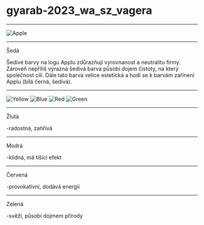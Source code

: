 # gyarab-2023_wa_sz_vagera
***
![Apple](https://logowik.com/content/uploads/images/640_apple.jpg)
***
Šedá

Šedivé barvy na logu Applu zdůrazňují vyrovnanost a neutralitu firmy. Zároveň nepříliš výrazná šedivá barva působí dojem čistoty, na který společnost cílí. Dále tato barva velice estetická a hodí se k barvám zařínení Applu (bílá černá, šedivá).



***
![Yellow](https://placehold.co/248x248/F5D600/FFF)
![Blue](https://placehold.co/248x248/0BCCD4/FFF)
![Red](https://placehold.co/248x248/EB4516/FFF)
![Green](https://placehold.co/248x248/A1D60F/FFF)
***
Žlutá

-radostná, zahřívá
***
Modrá

-klidná, má tišící efekt
***
Červená 

-provokativní, dodává energii
***
Zelená

-svěží, působí dojmem přírody

